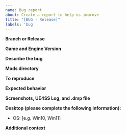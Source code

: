 ```yaml
---
name: Bug report
about: Create a report to help us improve
title: "[BUG - Release]"
labels: 'bug'
---
```


**Branch or Release**
<!-- The Tag for the Release you are using, or the commit you used if you built from source yourself. -->


**Game and Engine Version**
<!-- Game where the bug occurred, and the UE engine version of the game. -->


**Describe the bug**
<!-- A clear and concise description of what the bug is. -->


**Mods directory**
<!-- A zip of your Mods folder if you've installed any mods that don't come with UE4SS by default -->


**To reproduce**
<!--
Steps to reproduce the behavior:
1. Launch game
2. Attempt UHT Dump
3. See error in log
-->

**Expected behavior**
<!-- A clear and concise description of what you expected to happen. -->


**Screenshots, UE4SS Log, and .dmp file**
<!-- If applicable, add screenshots to help explain your problem, and upload the log and .dmp files located in the Win64 directory. -->


**Desktop (please complete the following information):**
 - OS: [e.g. Win10, Win11]


**Additional context**
<!-- Add any other context about the problem here. -->

